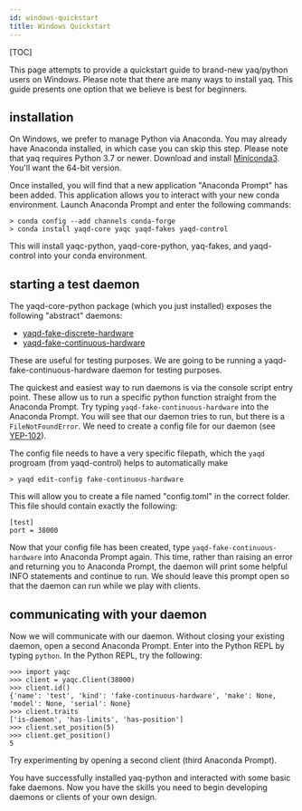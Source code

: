 ```yaml
---
id: windows-quickstart
title: Windows Quickstart
---
```


[TOC]

This page attempts to provide a quickstart guide to brand-new yaq/python
users on Windows. Please note that there are many ways to install yaq.
This guide presents one option that we believe is best for beginners.

installation
------------

On Windows, we prefer to manage Python via Anaconda. You may already
have Anaconda installed, in which case you can skip this step. Please
note that yaq requires Python 3.7 or newer. Download and install
[Miniconda3](https://docs.conda.io/en/latest/miniconda.html). You\'ll
want the 64-bit version.

Once installed, you will find that a new application \"Anaconda Prompt\"
has been added. This application allows you to interact with your new
conda environment. Launch Anaconda Prompt and enter the following
commands:


    > conda config --add channels conda-forge
    > conda install yaqd-core yaqc yaqd-fakes yaqd-control

This will install yaqc-python, yaqd-core-python, yaq-fakes, and yaqd-control into your conda
environment.

starting a test daemon
----------------------

The yaqd-core-python package (which you just installed) exposes the
following \"abstract\" daemons:

-   [yaqd-fake-discrete-hardware](https://yaq.fyi/daemons/hardware/)
-   [yaqd-fake-continuous-hardware](https://yaq.fyi/daemons/continuous-hardware/)

These are useful for testing purposes. We are going to be running a
yaqd-fake-continuous-hardware daemon for testing purposes.

The quickest and easiest way to run daemons is via the console script
entry point. These allow us to run a specific python function straight
from the Anaconda Prompt. Try typing `yaqd-fake-continuous-hardware` into the
Anaconda Prompt. You will see that our daemon tries to run, but there is
a `FileNotFoundError`. We need to create a config file for our daemon
(see [YEP-102](https://yeps.yaq.fyi/102/)).

The config file needs to have a very specific filepath, which the `yaqd` progroam
(from yaqd-control) helps to automatically make


    > yaqd edit-config fake-continuous-hardware

This will allow you to create a file named \"config.toml\" in the
correct folder. This file should contain exactly the following:


    [test]
    port = 38000

Now that your config file has been created, type
`yaqd-fake-continuous-hardware` into Anaconda Prompt again. This time, rather
than raising an error and returning you to Anaconda Prompt, the daemon
will print some helpful INFO statements and continue to run. We should
leave this prompt open so that the daemon can run while we play with
clients.

communicating with your daemon
------------------------------

Now we will communicate with our daemon. Without closing your existing
daemon, open a second Anaconda Prompt. Enter into the Python REPL by
typing `python`. In the Python REPL, try the following:


    >>> import yaqc
    >>> client = yaqc.Client(38000)
    >>> client.id()
    {'name': 'test', 'kind': 'fake-continuous-hardware', 'make': None,
    'model': None, 'serial': None}
    >>> client.traits
    ['is-daemon', 'has-limits', 'has-position']
    >>> client.set_position(5)
    >>> client.get_position()
    5

Try experimenting by opening a second client (third Anaconda Prompt).

You have successfully installed yaq-python and interacted with some
basic fake daemons. Now you have the skills you need to begin
developing daemons or clients of your own design.

